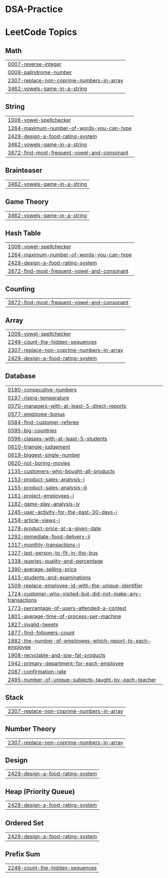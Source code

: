 # DSA-Practice

<!---LeetCode Topics Start-->
# LeetCode Topics
## Math
|  |
| ------- |
| [0007-reverse-integer](https://github.com/ujjwaljain15/DSA-Practice/tree/master/0007-reverse-integer) |
| [0009-palindrome-number](https://github.com/ujjwaljain15/DSA-Practice/tree/master/0009-palindrome-number) |
| [2307-replace-non-coprime-numbers-in-array](https://github.com/ujjwaljain15/DSA-Practice/tree/master/2307-replace-non-coprime-numbers-in-array) |
| [3462-vowels-game-in-a-string](https://github.com/ujjwaljain15/DSA-Practice/tree/master/3462-vowels-game-in-a-string) |
## String
|  |
| ------- |
| [1006-vowel-spellchecker](https://github.com/ujjwaljain15/DSA-Practice/tree/master/1006-vowel-spellchecker) |
| [1264-maximum-number-of-words-you-can-type](https://github.com/ujjwaljain15/DSA-Practice/tree/master/1264-maximum-number-of-words-you-can-type) |
| [2429-design-a-food-rating-system](https://github.com/ujjwaljain15/DSA-Practice/tree/master/2429-design-a-food-rating-system) |
| [3462-vowels-game-in-a-string](https://github.com/ujjwaljain15/DSA-Practice/tree/master/3462-vowels-game-in-a-string) |
| [3872-find-most-frequent-vowel-and-consonant](https://github.com/ujjwaljain15/DSA-Practice/tree/master/3872-find-most-frequent-vowel-and-consonant) |
## Brainteaser
|  |
| ------- |
| [3462-vowels-game-in-a-string](https://github.com/ujjwaljain15/DSA-Practice/tree/master/3462-vowels-game-in-a-string) |
## Game Theory
|  |
| ------- |
| [3462-vowels-game-in-a-string](https://github.com/ujjwaljain15/DSA-Practice/tree/master/3462-vowels-game-in-a-string) |
## Hash Table
|  |
| ------- |
| [1006-vowel-spellchecker](https://github.com/ujjwaljain15/DSA-Practice/tree/master/1006-vowel-spellchecker) |
| [1264-maximum-number-of-words-you-can-type](https://github.com/ujjwaljain15/DSA-Practice/tree/master/1264-maximum-number-of-words-you-can-type) |
| [2429-design-a-food-rating-system](https://github.com/ujjwaljain15/DSA-Practice/tree/master/2429-design-a-food-rating-system) |
| [3872-find-most-frequent-vowel-and-consonant](https://github.com/ujjwaljain15/DSA-Practice/tree/master/3872-find-most-frequent-vowel-and-consonant) |
## Counting
|  |
| ------- |
| [3872-find-most-frequent-vowel-and-consonant](https://github.com/ujjwaljain15/DSA-Practice/tree/master/3872-find-most-frequent-vowel-and-consonant) |
## Array
|  |
| ------- |
| [1006-vowel-spellchecker](https://github.com/ujjwaljain15/DSA-Practice/tree/master/1006-vowel-spellchecker) |
| [2249-count-the-hidden-sequences](https://github.com/ujjwaljain15/DSA-Practice/tree/master/2249-count-the-hidden-sequences) |
| [2307-replace-non-coprime-numbers-in-array](https://github.com/ujjwaljain15/DSA-Practice/tree/master/2307-replace-non-coprime-numbers-in-array) |
| [2429-design-a-food-rating-system](https://github.com/ujjwaljain15/DSA-Practice/tree/master/2429-design-a-food-rating-system) |
## Database
|  |
| ------- |
| [0180-consecutive-numbers](https://github.com/ujjwaljain15/DSA-Practice/tree/master/0180-consecutive-numbers) |
| [0197-rising-temperature](https://github.com/ujjwaljain15/DSA-Practice/tree/master/0197-rising-temperature) |
| [0570-managers-with-at-least-5-direct-reports](https://github.com/ujjwaljain15/DSA-Practice/tree/master/0570-managers-with-at-least-5-direct-reports) |
| [0577-employee-bonus](https://github.com/ujjwaljain15/DSA-Practice/tree/master/0577-employee-bonus) |
| [0584-find-customer-referee](https://github.com/ujjwaljain15/DSA-Practice/tree/master/0584-find-customer-referee) |
| [0595-big-countries](https://github.com/ujjwaljain15/DSA-Practice/tree/master/0595-big-countries) |
| [0596-classes-with-at-least-5-students](https://github.com/ujjwaljain15/DSA-Practice/tree/master/0596-classes-with-at-least-5-students) |
| [0610-triangle-judgement](https://github.com/ujjwaljain15/DSA-Practice/tree/master/0610-triangle-judgement) |
| [0619-biggest-single-number](https://github.com/ujjwaljain15/DSA-Practice/tree/master/0619-biggest-single-number) |
| [0620-not-boring-movies](https://github.com/ujjwaljain15/DSA-Practice/tree/master/0620-not-boring-movies) |
| [1135-customers-who-bought-all-products](https://github.com/ujjwaljain15/DSA-Practice/tree/master/1135-customers-who-bought-all-products) |
| [1153-product-sales-analysis-i](https://github.com/ujjwaljain15/DSA-Practice/tree/master/1153-product-sales-analysis-i) |
| [1155-product-sales-analysis-iii](https://github.com/ujjwaljain15/DSA-Practice/tree/master/1155-product-sales-analysis-iii) |
| [1161-project-employees-i](https://github.com/ujjwaljain15/DSA-Practice/tree/master/1161-project-employees-i) |
| [1182-game-play-analysis-iv](https://github.com/ujjwaljain15/DSA-Practice/tree/master/1182-game-play-analysis-iv) |
| [1245-user-activity-for-the-past-30-days-i](https://github.com/ujjwaljain15/DSA-Practice/tree/master/1245-user-activity-for-the-past-30-days-i) |
| [1258-article-views-i](https://github.com/ujjwaljain15/DSA-Practice/tree/master/1258-article-views-i) |
| [1278-product-price-at-a-given-date](https://github.com/ujjwaljain15/DSA-Practice/tree/master/1278-product-price-at-a-given-date) |
| [1292-immediate-food-delivery-ii](https://github.com/ujjwaljain15/DSA-Practice/tree/master/1292-immediate-food-delivery-ii) |
| [1317-monthly-transactions-i](https://github.com/ujjwaljain15/DSA-Practice/tree/master/1317-monthly-transactions-i) |
| [1327-last-person-to-fit-in-the-bus](https://github.com/ujjwaljain15/DSA-Practice/tree/master/1327-last-person-to-fit-in-the-bus) |
| [1338-queries-quality-and-percentage](https://github.com/ujjwaljain15/DSA-Practice/tree/master/1338-queries-quality-and-percentage) |
| [1390-average-selling-price](https://github.com/ujjwaljain15/DSA-Practice/tree/master/1390-average-selling-price) |
| [1415-students-and-examinations](https://github.com/ujjwaljain15/DSA-Practice/tree/master/1415-students-and-examinations) |
| [1509-replace-employee-id-with-the-unique-identifier](https://github.com/ujjwaljain15/DSA-Practice/tree/master/1509-replace-employee-id-with-the-unique-identifier) |
| [1724-customer-who-visited-but-did-not-make-any-transactions](https://github.com/ujjwaljain15/DSA-Practice/tree/master/1724-customer-who-visited-but-did-not-make-any-transactions) |
| [1773-percentage-of-users-attended-a-contest](https://github.com/ujjwaljain15/DSA-Practice/tree/master/1773-percentage-of-users-attended-a-contest) |
| [1801-average-time-of-process-per-machine](https://github.com/ujjwaljain15/DSA-Practice/tree/master/1801-average-time-of-process-per-machine) |
| [1827-invalid-tweets](https://github.com/ujjwaljain15/DSA-Practice/tree/master/1827-invalid-tweets) |
| [1877-find-followers-count](https://github.com/ujjwaljain15/DSA-Practice/tree/master/1877-find-followers-count) |
| [1882-the-number-of-employees-which-report-to-each-employee](https://github.com/ujjwaljain15/DSA-Practice/tree/master/1882-the-number-of-employees-which-report-to-each-employee) |
| [1908-recyclable-and-low-fat-products](https://github.com/ujjwaljain15/DSA-Practice/tree/master/1908-recyclable-and-low-fat-products) |
| [1942-primary-department-for-each-employee](https://github.com/ujjwaljain15/DSA-Practice/tree/master/1942-primary-department-for-each-employee) |
| [2087-confirmation-rate](https://github.com/ujjwaljain15/DSA-Practice/tree/master/2087-confirmation-rate) |
| [2495-number-of-unique-subjects-taught-by-each-teacher](https://github.com/ujjwaljain15/DSA-Practice/tree/master/2495-number-of-unique-subjects-taught-by-each-teacher) |
## Stack
|  |
| ------- |
| [2307-replace-non-coprime-numbers-in-array](https://github.com/ujjwaljain15/DSA-Practice/tree/master/2307-replace-non-coprime-numbers-in-array) |
## Number Theory
|  |
| ------- |
| [2307-replace-non-coprime-numbers-in-array](https://github.com/ujjwaljain15/DSA-Practice/tree/master/2307-replace-non-coprime-numbers-in-array) |
## Design
|  |
| ------- |
| [2429-design-a-food-rating-system](https://github.com/ujjwaljain15/DSA-Practice/tree/master/2429-design-a-food-rating-system) |
## Heap (Priority Queue)
|  |
| ------- |
| [2429-design-a-food-rating-system](https://github.com/ujjwaljain15/DSA-Practice/tree/master/2429-design-a-food-rating-system) |
## Ordered Set
|  |
| ------- |
| [2429-design-a-food-rating-system](https://github.com/ujjwaljain15/DSA-Practice/tree/master/2429-design-a-food-rating-system) |
## Prefix Sum
|  |
| ------- |
| [2249-count-the-hidden-sequences](https://github.com/ujjwaljain15/DSA-Practice/tree/master/2249-count-the-hidden-sequences) |
<!---LeetCode Topics End-->